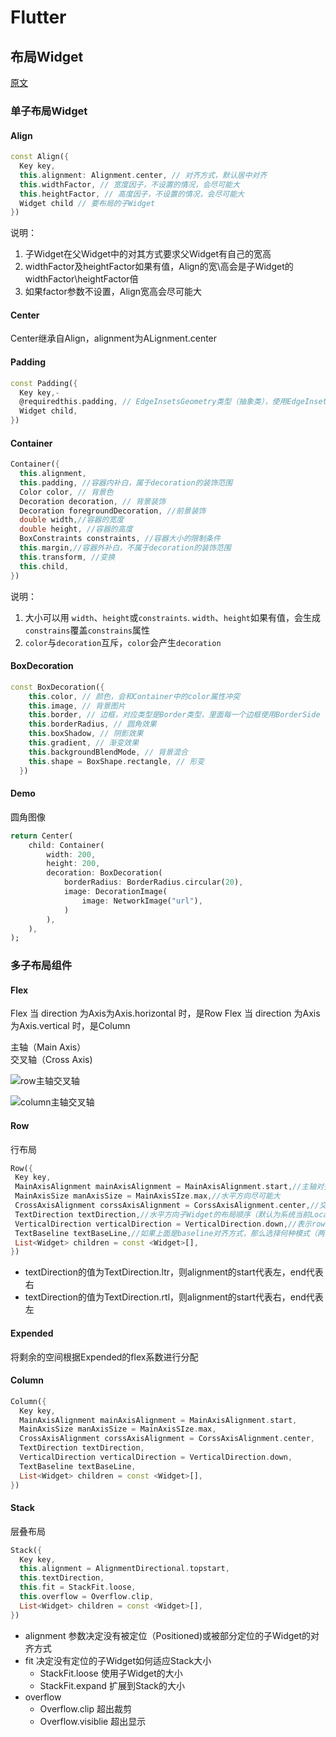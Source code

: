 # Flutter

## 布局Widget

[原文](https://mp.weixin.qq.com/s?__biz=Mzg5MDAzNzkwNA==&mid=2247483715&idx=1&sn=3d788dd7e26848b44e028598bf5ce42d&chksm=cfe3f2bcf8947baa7d4c805282acdbaa50232835fed90b2a51eb86cc32bc89b3c8dcfea6a72e&scene=178&cur_album_id=1566028536430247937#rd)

### 单子布局Widget

#### Align

```dart
const Align({
  Key key,
  this.alignment: Alignment.center, // 对齐方式，默认居中对齐
  this.widthFactor, // 宽度因子，不设置的情况，会尽可能大
  this.heightFactor, // 高度因子，不设置的情况，会尽可能大
  Widget child // 要布局的子Widget
})
```

说明：

1. 子Widget在父Widget中的对其方式要求父Widget有自己的宽高
2. widthFactor及heightFactor如果有值，Align的宽\高会是子Widget的widthFactor\heightFactor倍
3. 如果factor参数不设置，Align宽高会尽可能大

#### Center

Center继承自Align，alignment为ALignment.center

#### Padding

```dart
const Padding({
  Key key,-
  @requiredthis.padding, // EdgeInsetsGeometry类型（抽象类），使用EdgeInsets
  Widget child,
})
```

#### Container

```dart
Container({
  this.alignment,
  this.padding, //容器内补白，属于decoration的装饰范围
  Color color, // 背景色
  Decoration decoration, // 背景装饰
  Decoration foregroundDecoration, //前景装饰
  double width,//容器的宽度
  double height, //容器的高度
  BoxConstraints constraints, //容器大小的限制条件
  this.margin,//容器外补白，不属于decoration的装饰范围
  this.transform, //变换
  this.child,
})
```

说明：

1. 大小可以用 `width`、`height`或`constraints`. `width`、`height`如果有值，会生成`constrains`覆盖`constrains`属性
2. `color`与`decoration`互斥，`color`会产生`decoration`

#### BoxDecoration

```dart
const BoxDecoration({
    this.color, // 颜色，会和Container中的color属性冲突
    this.image, // 背景图片
    this.border, // 边框，对应类型是Border类型，里面每一个边框使用BorderSide
    this.borderRadius, // 圆角效果
    this.boxShadow, // 阴影效果
    this.gradient, // 渐变效果
    this.backgroundBlendMode, // 背景混合
    this.shape = BoxShape.rectangle, // 形变
  })
```

#### Demo

圆角图像

```dart
return Center(
    child: Container(
        width: 200,
        height: 200,
        decoration: BoxDecoration(
            borderRadius: BorderRadius.circular(20),
            image: DecorationImage(
                image: NetworkImage("url"),
            )
        ),
    ),
);
```

### 多子布局组件

#### Flex

Flex 当 direction 为Axis为Axis.horizontal 时，是Row
Flex 当 direction 为Axis为Axis.vertical 时，是Column

主轴（Main Axis）  
交叉轴（Cross Axis)

![row主轴交叉轴](../../attachment/flutter_row_axis.png)

![column主轴交叉轴](../../attachment/flutter_column_axis.png)

#### Row

行布局

```dart
Row({
 Key key,
 MainAxisAlignment mainAxisAlignment = MainAxisAlignment.start,//主轴对齐方式
 MainAxisSize manAxisSize = MainAxisSIze.max,//水平方向尽可能大
 CrossAxisAlignment corssAxisAlignment = CorssAxisAlignment.center,//交叉处理方式
 TextDirection textDirection,//水平方向子Widget的布局顺序（默认为系统当前Locale环境的文本方向）
 VerticalDirection verticalDirection = VerticalDirection.down,//表示row纵轴（垂直）的对齐方向
 TextBaseline textBaseLine,//如果上面是baseline对齐方式，那么选择何种模式（两种可选）
 List<Widget> children = const <Widget>[],
})
```

- textDirection的值为TextDirection.ltr，则alignment的start代表左，end代表右
- textDirection的值为TextDirection.rtl，则alignment的start代表右，end代表左

#### Expended

将剩余的空间根据Expended的flex系数进行分配

#### Column

```dart
Column({
  Key key,
  MainAxisAlignment mainAxisAlignment = MainAxisAlignment.start,
  MainAxisSize manAxisSize = MainAxisSIze.max,
  CrossAxisAlignment corssAxisAlignment = CorssAxisAlignment.center,
  TextDirection textDirection,
  VerticalDirection verticalDirection = VerticalDirection.down,
  TextBaseline textBaseLine,
  List<Widget> children = const <Widget>[],
})
```

#### Stack

层叠布局

```dart
Stack({
  Key key,
  this.alignment = AlignmentDirectional.topstart,
  this.textDirection,
  this.fit = StackFit.loose,
  this.overflow = Overflow.clip,
  List<Widget> children = const <Widget>[],
})
```

- alignment 参数决定没有被定位（Positioned)或被部分定位的子Widget的对齐方式
- fit 决定没有定位的子Widget如何适应Stack大小
  - StackFit.loose 使用子Widget的大小
  - StackFit.expand 扩展到Stack的大小
- overflow
  - Overflow.clip 超出裁剪
  - Overflow.visiblie 超出显示
